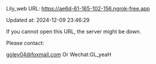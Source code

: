 Lily_web URL: https://ae6d-61-165-102-156.ngrok-free.app

Updated at: 2024-12-09 23:46:29

If you cannot open this URL, the server might be down.

Please contact: 

goley04@foxmail.com Or Wechat:GL_yeaH